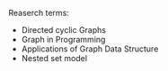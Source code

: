 Reaserch terms:

- Directed cyclic Graphs
- Graph in Programming
- Applications of Graph Data Structure
- Nested set model
